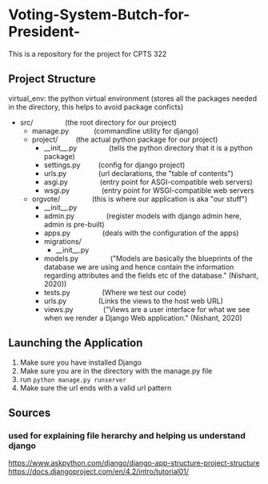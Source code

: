 # Voting-System-Butch-for-President-
This is a repository for the project for CPTS 322

## Project Structure
virtual_env: the python virtual environment (stores all the packages needed in the directory, this helps to avoid package conficts)

- src/    &emsp;&emsp;&emsp;&emsp;    (the root directory for our project)
    - manage.py    &emsp;&emsp;&emsp;    (commandline utility for django)
    - project/    &emsp;&emsp;    (the actual python package for our project)
        - \_\_init\_\_.py    &emsp;&emsp;&emsp;&emsp;    (tells the python directory that it is a python package)
        - settings.py    &emsp;&emsp;    (config for django project)
        - urls.py    &emsp;&emsp;&emsp;&emsp;    (url declarations, the "table of contents")
        - asgi.py    &emsp;&emsp;&emsp;&emsp;    (entry point for ASGI-compatible web servers)
        - wsgi.py    &emsp;&emsp;&emsp;&emsp;    (entry point for WSGI-compatible web servers
   - orgvote/    &emsp;&emsp;&emsp;&emsp;    (this is where our application is aka "our stuff")
		- \_\_init\_\_.py
	    - admin.py    &emsp;&emsp;&emsp;&emsp;     (register models with django admin here, admin is pre-built)
	    - apps.py    &emsp;&emsp;&emsp;&emsp;     (deals with the configuration of the apps)
	    - migrations/    
	        - \_\_init\_\_.py
	    - models.py    &emsp;&emsp;&emsp;&emsp;     ("Models are basically the blueprints of the database we are using and hence contain the information regarding attributes and the fields etc of the database." (Nishant, 2020))
	   - tests.py    &emsp;&emsp;&emsp;&emsp;     (Where we test our code)
	   - urls.py    &emsp;&emsp;&emsp;&emsp;     (Links the views to the host web URL)
	    -	views.py&emsp;&emsp;&emsp;&emsp;     ("Views are a user interface for what we see when we render a Django Web application." (Nishant, 2020)

## Launching the Application
1. Make sure you have installed Django
2. Make sure you are in the directory with the manage.py file
3. run `python manage.py runserver`
4. Make sure the url ends with a valid url pattern


## Sources
### used for explaining file herarchy and helping us understand django
https://www.askpython.com/django/django-app-structure-project-structure
https://docs.djangoproject.com/en/4.2/intro/tutorial01/
